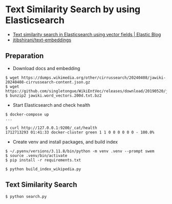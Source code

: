 # Text Similarity Search by using Elasticsearch

- [Text similarity search in Elasticsearch using vector fields \| Elastic Blog](https://www.elastic.co/jp/blog/text-similarity-search-with-vectors-in-elasticsearch)
- [jtibshirani/text\-embeddings](https://github.com/jtibshirani/text-embeddings)

## Preparation

- Download docs and embedding

```
$ wget https://dumps.wikimedia.org/other/cirrussearch/20240408/jawiki-20240408-cirrussearch-content.json.gz
$ wget https://github.com/singletongue/WikiEntVec/releases/download/20190520/jawiki.word_vectors.200d.txt.bz2
$ bunzip2 jawiki.word_vectors.200d.txt.bz2
```

- Start Elasticsearch and check health

```
$ docker-compose up
...

$ curl http://127.0.0.1:9200/_cat/health
1712713293 01:41:33 docker-cluster green 1 1 0 0 0 0 0 0 - 100.0%
```

- Create venv and install packages, and build index

```
$ ~/.pyenv/versions/3.11.8/bin/python -m venv .venv --prompt swem
$ source .venv/bin/activate
$ pip install -r requirements.txt

$ python build_index_wikipedia.py
```

## Text Similarity Search

```
$ python search.py
```
